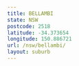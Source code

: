 ```yaml
---
title: BELLAMBI
state: NSW
postcode: 2518
latitude: -34.373654
longitude: 150.886721
url: /nsw/bellambi/
layout: suburb
---
```

